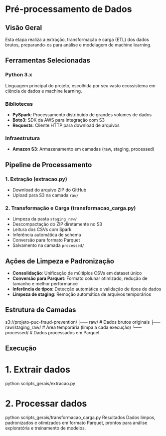 # Pré-processamento de Dados

## Visão Geral
Esta etapa realiza a extração, transformação e carga (ETL) dos dados brutos, preparando-os para análise e modelagem de machine learning.

## Ferramentas Selecionadas

### Python 3.x
Linguagem principal do projeto, escolhida por seu vasto ecossistema em ciência de dados e machine learning.

### Bibliotecas
- **PySpark**: Processamento distribuído de grandes volumes de dados
- **Boto3**: SDK da AWS para integração com S3
- **Requests**: Cliente HTTP para download de arquivos

### Infraestrutura
- **Amazon S3**: Armazenamento em camadas (raw, staging, processed)

## Pipeline de Processamento

### 1. Extração (extracao.py)
- Download do arquivo ZIP do GitHub
- Upload para S3 na camada `raw/`

### 2. Transformação e Carga (transformacao_carga.py)
- Limpeza da pasta `staging_raw/`
- Descompactação do ZIP diretamente no S3
- Leitura dos CSVs com Spark
- Inferência automática de schema
- Conversão para formato Parquet
- Salvamento na camada `processed/`

## Ações de Limpeza e Padronização

- **Consolidação**: Unificação de múltiplos CSVs em dataset único
- **Conversão para Parquet**: Formato colunar otimizado, redução de tamanho e melhor performance
- **Inferência de tipos**: Detecção automática e validação de tipos de dados
- **Limpeza de staging**: Remoção automática de arquivos temporários

## Estrutura de Camadas
s3://projeto-puc-fraud-prevention/
├── raw/                    # Dados brutos originais
├── raw/staging_raw/        # Área temporária (limpa a cada execução)
└── processed/              # Dados processados em Parquet

## Execução

# 1. Extrair dados
python scripts_gerais/extracao.py

# 2. Processar dados
python scripts_gerais/transformacao_carga.py
Resultados
Dados limpos, padronizados e otimizados em formato Parquet, prontos para análise exploratória e treinamento de modelos.

